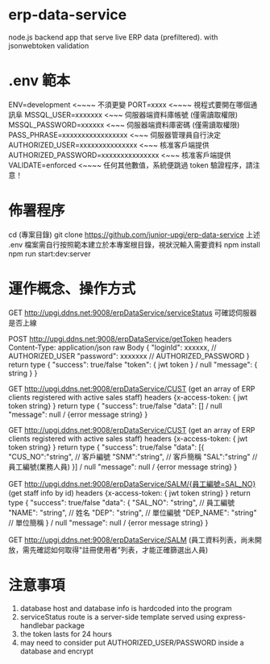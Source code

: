 # erp-data-service
node.js backend app that serve live ERP data (prefiltered).  with jsonwebtoken validation

# .env 範本

ENV=development                       <~~~~ 不須更變
PORT=xxxx                             <~~~~ 視程式要開在哪個通訊阜
MSSQL_USER=xxxxxxx                    <~~~ 伺服器端資料庫帳號 (僅需讀取權限)
MSSQL_PASSWORD=xxxxxx                 <~~~ 伺服器端資料庫密碼 (僅需讀取權限)
PASS_PHRASE=xxxxxxxxxxxxxxxxx         <~~~ 伺服器管理員自行決定
AUTHORIZED_USER=xxxxxxxxxxxxxxx       <~~~ 核准客戶端提供
AUTHORIZED_PASSWORD=xxxxxxxxxxxxxxx   <~~~ 核准客戶端提供
VALIDATE=enforced                     <~~~~ 任何其他數值，系統便跳過 token 驗證程序，請注意！

# 佈署程序
cd (專案目錄)
git clone https://github.com/junior-upgi/erp-data-service
上述 .env 檔案需自行按照範本建立於本專案根目錄，視狀況輸入需要資料
npm install
npm run start:dev:server

# 運作概念、操作方式
GET http://upgi.ddns.net:9008/erpDataService/serviceStatus 可確認伺服器是否上線

POST http://upgi.ddns.net:9008/erpDataService/getToken
    headers Content-Type: application/json
    raw Body
    {
        "loginId": xxxxxx,  // AUTHORIZED_USER
        "password": xxxxxxx // AUTHORIZED_PASSWORD
    }
    return type
    {
        "success": true/false
        "token": { jwt token } / null
        "message": { string }
    }

GET http://upgi.ddns.net:9008/erpDataService/CUST (get an array of ERP clients registered with active sales staff)
    headers {x-access-token: { jwt token string} }
    return type
    {
        "success": true/false
        "data": [] / null
        "message": null / {error message string}
    }

GET http://upgi.ddns.net:9008/erpDataService/CUST (get an array of ERP clients registered with active sales staff)
    headers {x-access-token: { jwt token string} }
    return type
    {
        "success": true/false
        "data": [{
            "CUS_NO":"string", // 客戶編號
            "SNM":"string",    // 客戶簡稱
            "SAL":"string"     // 員工編號(業務人員)
        }] / null
        "message": null / {error message string}
    }

GET http://upgi.ddns.net:9008/erpDataService/SALM/{員工編號=SAL_NO} (get staff info by id)
    headers {x-access-token: { jwt token string} }
    return type
    {
        "success": true/false
        "data": {
            "SAL_NO": "string",  // 員工編號
            "NAME": "string",    // 姓名
            "DEP": "string",     // 單位編號
            "DEP_NAME": "string" // 單位簡稱
        } / null
        "message": null / {error message string}
    }

GET http://upgi.ddns.net:9008/erpDataService/SALM (員工資料列表，尚未開放，需先確認如何取得"註冊使用者"列表，才能正確篩選出人員)

# 注意事項
1. database host and database info is hardcoded into the program
2. serviceStatus route is a server-side template served using express-handlebar package
3. the token lasts for 24 hours
4. may need to consider put AUTHORIZED_USER/PASSWORD inside a database and encrypt
